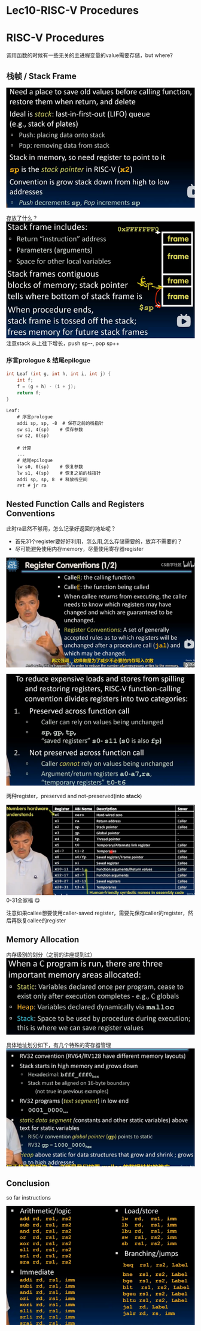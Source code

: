 # Lec10-RISC-V Procedures

# RISC-V Procedures

调用函数的时候有一些无关的主进程变量的value需要存储，but where?

## 栈帧 / Stack Frame
![alt text](image.png)

存放了什么？
![alt text](image-1.png)
注意stack 从上往下增长，push sp--, pop sp++

### 序言prologue & 结尾epilogue
```c
int Leaf (int g, int h, int i, int j) {
    int f;
    f = (g + h) - (i + j);
    return f;
}
```

```assembly
Leaf:
    # 序言prologue
    addi sp, sp, -8  # 保存之前的栈指针
    sw s1, 4(sp)    # 保存参数
    sw s2, 0(sp)

    # 计算
    ...
    # 结尾epilogue
    lw s0, 0(sp)    # 恢复参数
    lw s1, 4(sp)    # 恢复之前的栈指针
    addi sp, sp, 8  # 释放栈空间
    ret # jr ra
```

## Nested Function Calls and Registers Conventions
此时ra显然不够用，怎么记录好返回的地址呢？
- 首先31个register要好好利用，怎么用,怎么存储需要的，放弃不需要的？
- 尽可能避免使用内存memory，尽量使用寄存器register

![alt text](image-2.png)


![alt text](image-3.png)

两种register，preserved and not-preserved(into **stack**)

![alt text](image-4.png)
0-31全家福 :yum:

注意如果callee想要使用caller-saved register，需要先保存caller的register，然后再恢复callee的register


## Memory Allocation
内存级别的划分（之前的讲座提到过）
![alt text](image-5.png)

具体地址划分如下，有几个特殊的寄存器管理
![alt text](image-6.png)

## Conclusion
so far instructions

![alt text](image-7.png)



